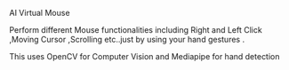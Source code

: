  AI Virtual Mouse 
 
Perform different Mouse functionalities including Right and Left Click ,Moving Cursor ,Scrolling etc..just by using your hand gestures .

This uses OpenCV for Computer Vision and Mediapipe for hand detection 
 
